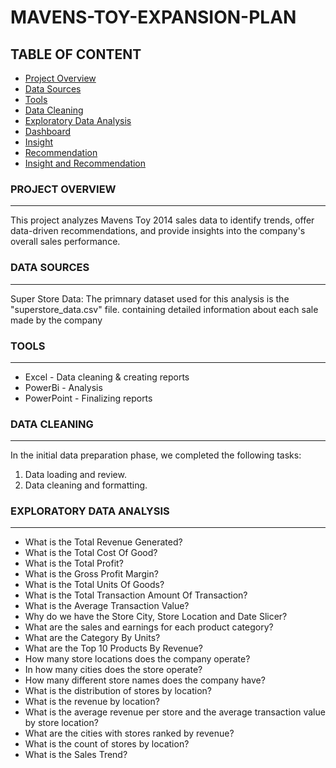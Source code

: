 # MAVENS-TOY-EXPANSION-PLAN

## TABLE OF CONTENT 

- [Project Overview](#project-overview)
- [Data Sources](#data-sources)
- [Tools](#tools)
- [Data Cleaning](#data-cleaning)
- [Exploratory Data  Analysis](#exploratory-data-analysis)
- [Dashboard](#dashboard)
- [Insight](#insight)
- [Recommendation](#recommendation)
- [Insight and Recommendation](#insight-and-recommendation)



### PROJECT OVERVIEW
---
This project analyzes Mavens Toy 2014 sales data to identify trends, offer data-driven recommendations, and provide insights into the company's overall sales performance.

### DATA SOURCES
---
Super Store Data: The primnary dataset used for this analysis is the "superstore_data.csv" file. containing detailed information about each sale made by the company

### TOOLS
---
- Excel - Data cleaning & creating reports
- PowerBi - Analysis
- PowerPoint - Finalizing reports

### DATA CLEANING
  ---
  In the initial data preparation phase, we completed the following tasks:
   1. Data loading and review.
   2. Data cleaning and formatting.


### EXPLORATORY DATA ANALYSIS
---
- What is the Total Revenue Generated?
- What is the Total Cost Of Good?
- What is the Total Profit?
- What is the Gross Profit Margin?
- What is the Total Units Of Goods?
- What is the Total Transaction Amount Of Transaction?
- What is the Average Transaction Value?
- Why do we have the Store City, Store Location and Date Slicer?
- What are the sales and earnings for each product category?
- What are the Category By Units?
- What are the Top 10 Products By Revenue?
- How many store locations does the company operate?
- In how many cities does the store operate?
- How many different store names does the company have?
- What is the distribution of stores by location?
- What is the revenue by location?
- What is the average revenue per store and the average transaction value by store location?
- What are the cities with stores ranked by revenue?
- What is the count of stores by location?
- What is the Sales Trend?
